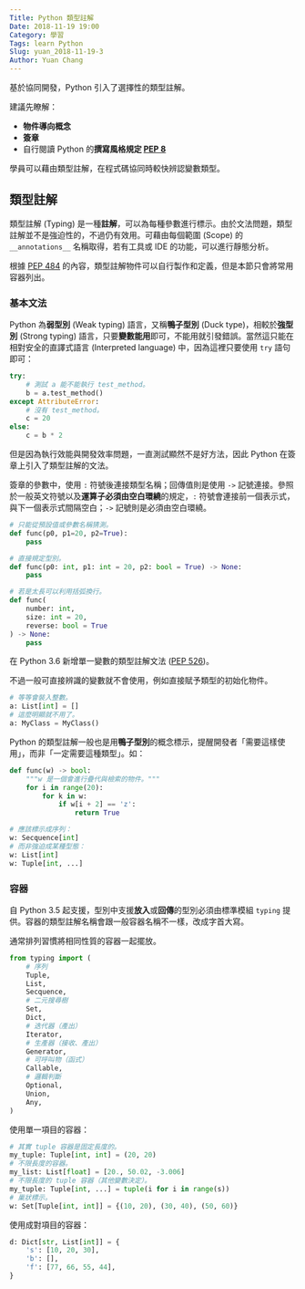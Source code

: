 ```yaml
---
Title: Python 類型註解
Date: 2018-11-19 19:00
Category: 學習
Tags: learn Python
Slug: yuan_2018-11-19-3
Author: Yuan Chang
---
```


基於協同開發，Python 引入了選擇性的類型註解。

建議先瞭解：

+ **物件導向概念**
+ **簽章**
+ 自行閱讀 Python 的**撰寫風格規定 [PEP 8](https://www.python.org/dev/peps/pep-0008/)**

學員可以藉由類型註解，在程式碼協同時較快辨認變數類型。

<!-- PELICAN_END_SUMMARY -->

類型註解
---

類型註解 (Typing) 是一種**註解**，可以為每種參數進行標示。由於文法問題，類型註解並不是強迫性的，不過仍有效用。可藉由每個範圍 (Scope) 的 `__annotations__` 名稱取得，若有工具或 IDE 的功能，可以進行靜態分析。

根據 [PEP 484](https://www.python.org/dev/peps/pep-0484/) 的內容，類型註解物件可以自行製作和定義，但是本節只會將常用容器列出。

### 基本文法

Python 為**弱型別** (Weak typing) 語言，又稱**鴨子型別** (Duck type)，相較於**強型別** (Strong typing) 語言，只要**變數能用**即可，不能用就引發錯誤。當然這只能在相對安全的直譯式語言 (Interpreted language) 中，因為這裡只要使用 `try` 語句即可：

```python
try:
    # 測試 a 能不能執行 test_method。
    b = a.test_method()
except AttributeError:
    # 沒有 test_method。
    c = 20
else:
    c = b * 2
```

但是因為執行效能與開發效率問題，一直測試顯然不是好方法，因此 Python 在簽章上引入了類型註解的文法。

簽章的參數中，使用 `:` 符號後連接類型名稱；回傳值則是使用 `->` 記號連接。參照於一般英文符號以及**運算子必須由空白環繞**的規定，`:` 符號會連接前一個表示式，與下一個表示式間隔空白；`->` 記號則是必須由空白環繞。

```python
# 只能從預設值或參數名稱猜測。
def func(p0, p1=20, p2=True):
    pass

# 直接規定型別。
def func(p0: int, p1: int = 20, p2: bool = True) -> None:
    pass

# 若是太長可以利用括弧換行。
def func(
    number: int,
    size: int = 20,
    reverse: bool = True
) -> None:
    pass
```

在 Python 3.6 新增單一變數的類型註解文法 ([PEP 526](https://www.python.org/dev/peps/pep-0526/))。

不過一般可直接辨識的變數就不會使用，例如直接賦予類型的初始化物件。

```python
# 等等會裝入整數。
a: List[int] = []
# 這麼明顯就不用了。
a: MyClass = MyClass()
```

Python 的類型註解一般也是用**鴨子型別**的概念標示，提醒開發者「需要這樣使用」，而非「一定需要這種類型」。如：

```python
def func(w) -> bool:
    """w 是一個會進行疊代與檢索的物件。"""
    for i in range(20):
        for k in w:
            if w[i + 2] == 'z':
                return True

# 應該標示成序列：
w: Secquence[int]
# 而非強迫成某種型態：
w: List[int]
w: Tuple[int, ...]
```

### 容器

自 Python 3.5 起支援，型別中支援**放入**或**回傳**的型別必須由標準模組 `typing` 提供。容器的類型註解名稱會跟一般容器名稱不一樣，改成字首大寫。

通常排列習慣將相同性質的容器一起擺放。

```python
from typing import (
    # 序列
    Tuple,
    List,
    Secquence,
    # 二元搜尋樹
    Set,
    Dict,
    # 迭代器（產出）
    Iterator,
    # 生產器（接收、產出）
    Generator,
    # 可呼叫物（函式）
    Callable,
    # 邏輯判斷
    Optional,
    Union,
    Any,
)
```

使用單一項目的容器：

```python
# 其實 tuple 容器是固定長度的。
my_tuple: Tuple[int, int] = (20, 20)
# 不限長度的容器。
my_list: List[float] = [20., 50.02, -3.006]
# 不限長度的 tuple 容器（其他變數決定）。
my_tuple: Tuple[int, ...] = tuple(i for i in range(s))
# 巢狀標示。
w: Set[Tuple[int, int]] = {(10, 20), (30, 40), (50, 60)}
```

使用成對項目的容器：

```python
d: Dict[str, List[int]] = {
    's': [10, 20, 30],
    'b': [],
    'f': [77, 66, 55, 44],
}
```
